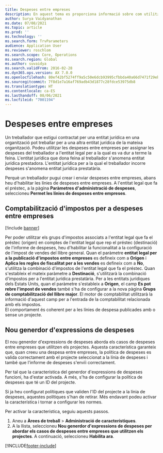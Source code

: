 ```yaml
---
title: Despeses entre empreses
description: En aquest tema es proporciona informació sobre com utilitzar les despeses entre empreses per assignar les despeses d'un treballador a l'entitat legal per a la qual es va dur a terme la feina.
author: Surya Vaidyanathan
ms.date: 07/08/2021
ms.topic: article
ms.prod: ''
ms.technology: ''
ms.search.form: TrvParameters
audience: Application User
ms.reviewer: roschlom
ms.search.scope: Core, Operations
ms.search.region: Global
ms.author: suvaidya
ms.search.validFrom: 2016-02-28
ms.dyn365.ops.version: AX 7.0.0
ms.openlocfilehash: 80ef42bf5274ff9a5c50e6dcb93995cfbbda40a66d7471f29ebf056086320640
ms.sourcegitcommit: 7f8d1e7a16af769adb43d1877c28fdce53975db8
ms.translationtype: HT
ms.contentlocale: ca-ES
ms.lasthandoff: 08/06/2021
ms.locfileid: "7001194"
---
```

# <a name="intercompany-expenses"></a>Despeses entre empreses

Un treballador que estigui contractat per una entitat jurídica en una organització pot treballar per a una altra entitat jurídica de la mateixa organització. Podeu utilitzar les despeses entre empreses per assignar les despeses del treballador a l'entitat legal per a la qual es va dur a terme la feina. L'entitat jurídica que dona feina al treballador s'anomena entitat jurídica prestadora. L'entitat jurídica per a la qual el treballador incorre despeses s'anomena entitat jurídica prestatària. 

Perquè un treballador pugui crear i enviar despeses entre empreses, abans heu d'habilitar les línies de despeses entre empreses. A l'entitat legal que fa el préstec, a la pàgina **Paràmetres d'administració de despeses**, seleccioneu **Permet les línies de despeses entre empreses**. 

## <a name="tax-posting-for-intercompany-expenses"></a>Comptabilització d'impostos per a despeses entre empreses

[!include [banner](../includes/banner.md)]

Per poder utilitzar els grups d'impostos associats a l'entitat legal que fa el préstec (origen) en comptes de l'entitat legal que rep el préstec (destinació) de l'informe de despeses, heu d'habilitar la funcionalitat a la configuració de l'impost de vendes del llibre general. Quan el paràmetre **entitat legal per a la publicació d'impostos entre empreses** es defineix com a **Origen** i **Aplica les regles de fiscalitat per a les vendes** es defineix com a **No**, s'utilitza la combinació d'impostos de l'entitat legal que fa el préstec. Quan s'estableix el mateix paràmetre a **Destinació**, s'utilitzarà la combinació d'impostos per a l'entitat jurídica prestatària. Per a les entitats jurídiques dels Estats Units, quan el paràmetre s'estableix a **Origen**, el camp **Es pot rebre l'impost de vendes** també s'ha de configurar a la nova pàgina **Grups de comptabilització del llibre major**. El motor de comptabilitat utilitzarà la informació d'aquest camp per a l'entrada de la comptabilitat relacionada amb els impostos.   
El comportament és coherent per a les línies de despesa publicades amb o sense un projecte.  

## <a name="new-expense-expression-builder"></a>Nou generdor d'expressions de despeses

El nou generdor d'expressions de despeses aborda els casos de despeses entre empreses que utilitzen els projectes. Aquesta característica garanteix que, quan creeu una despesa entre empreses, la política de despeses es valida correctament amb el projecte seleccionat a la línia de despeses i també que l'informe de despeses s'envïi correctament.

Per tal que la característica del generdor d'expressions de despeses funcioni, ha d'estar activada. A més, s'ha de configurar la política de despeses que té un ID del projecte.

Si ja heu configurat polítiques que validen l'ID del projecte a la línia de despeses, aquestes polítiques s'han de retirar. Més endavant podeu activar la característica i tornar a configurar les normes.

Per activar la característica, seguiu aquests passos.

1. Aneu a **Àrees de treball** \> **Administració de característiques**.
2. A la llista, seleccioneu **Nou generdor d'expressions de despeses per abordar els casos de despeses entre empreses que utilitzen els projectes**. A continuació, seleccioneu **Habilita ara**.

[!INCLUDE[footer-include](../includes/footer-banner.md)]

